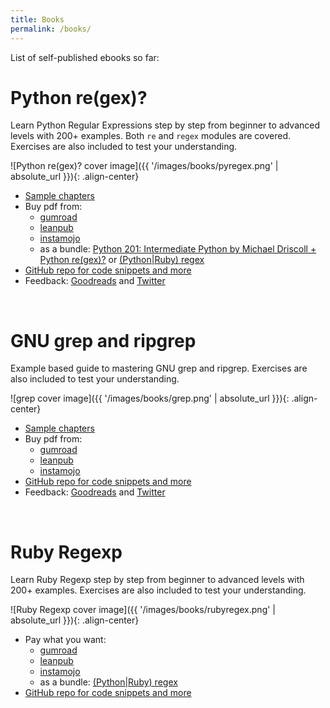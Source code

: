 ```yaml
---
title: Books
permalink: /books/
---
```


List of self-published ebooks so far:

# Python re(gex)?

Learn Python Regular Expressions step by step from beginner to advanced levels with 200+ examples. Both `re` and `regex` modules are covered. Exercises are also included to test your understanding.

![Python re(gex)? cover image]({{ '/images/books/pyregex.png' | absolute_url }}){: .align-center}

* [Sample chapters](https://github.com/learnbyexample/py_regular_expressions/blob/master/sample_chapters/Python_Regex_sample.pdf)
* Buy pdf from:
    * [gumroad](https://gumroad.com/l/py_regex)
    * [leanpub](https://leanpub.com/py_regex)
    * [instamojo](https://www.instamojo.com/learnbyexample/python-regex/)
    * as a bundle: [Python 201: Intermediate Python by Michael Driscoll + Python re(gex)?](https://leanpub.com/b/python201_and_regex) or [(Python|Ruby) regex](https://leanpub.com/b/pythonrubyregex)
* [GitHub repo for code snippets and more](https://github.com/learnbyexample/py_regular_expressions)
* Feedback: [Goodreads](https://www.goodreads.com/book/show/47142552-python-re-gex) and [Twitter](https://twitter.com/learn_byexample)

<br>

# GNU grep and ripgrep

Example based guide to mastering GNU grep and ripgrep. Exercises are also included to test your understanding.

![grep cover image]({{ '/images/books/grep.png' | absolute_url }}){: .align-center}

* [Sample chapters](https://github.com/learnbyexample/learn_gnugrep_ripgrep/blob/master/sample_chapters/grep_sample_v1p2.pdf)
* Buy pdf from:
    * [gumroad](https://gumroad.com/l/gnugrep_ripgrep)
    * [leanpub](https://leanpub.com/gnugrep_ripgrep)
    * [instamojo](https://www.instamojo.com/learnbyexample/gnu-grep-and-ripgrep/)
* [GitHub repo for code snippets and more](https://github.com/learnbyexample/learn_gnugrep_ripgrep)
* Feedback: [Goodreads](https://www.goodreads.com/book/show/47406700-gnu-grep-and-ripgrep) and [Twitter](https://twitter.com/learn_byexample)

<br>

# Ruby Regexp

Learn Ruby Regexp step by step from beginner to advanced levels with 200+ examples. Exercises are also included to test your understanding.

![Ruby Regexp cover image]({{ '/images/books/rubyregex.png' | absolute_url }}){: .align-center}

* Pay what you want:
    * [gumroad](https://gumroad.com/l/rubyregexp)
    * [leanpub](https://leanpub.com/rubyregexp)
    * [instamojo](https://www.instamojo.com/learnbyexample/ruby-regexp/)
    * as a bundle: [(Python|Ruby) regex](https://leanpub.com/b/pythonrubyregex)
* [GitHub repo for code snippets and more](https://github.com/learnbyexample/Ruby_Regexp)

